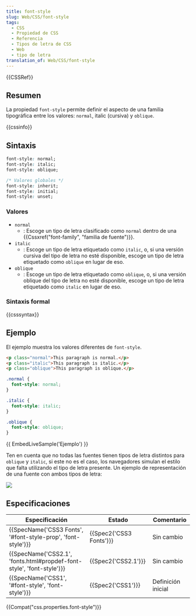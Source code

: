 ```yaml
---
title: font-style
slug: Web/CSS/font-style
tags:
  - CSS
  - Propiedad de CSS
  - Referencia
  - Tipos de letra de CSS
  - Web
  - tipo de letra
translation_of: Web/CSS/font-style
---
```


{{CSSRef}}

## Resumen

La propiedad `font-style` permite definir el aspecto de una familia tipográfica entre los valores: `normal`, italic (cursiva) y `oblique`.

{{cssinfo}}

## Sintaxis

```css
font-style: normal;
font-style: italic;
font-style: oblique;

/* Valores globales */
font-style: inherit;
font-style: initial;
font-style: unset;
```

### Valores

- `normal`
  - : Escoge un tipo de letra clasificado como `normal` dentro de una {{Cssxref("font-family", "familia de fuente")}}.
- `italic`
  - : Escoge un tipo de letra etiquetado como `italic`, o, si una versión cursiva del tipo de letra no esté disponible, escoge un tipo de letra etiquetado como `oblique` en lugar de eso.
- `oblique`
  - : Escoge un tipo de letra etiquetado como `oblique`, o, si una versión oblique del tipo de letra no esté disponible, escoge un tipo de letra etiquetado como `italic` en lugar de eso.

### Sintaxis formal

{{csssyntax}}

## Ejemplo

El ejemplo muestra los valores diferentes de `font-style`.

```html
<p class="normal">This paragraph is normal.</p>
<p class="italic">This paragraph is italic.</p>
<p class="oblique">This paragraph is oblique.</p>
```

```css
.normal {
  font-style: normal;
}

.italic {
  font-style: italic;
}

.oblique {
  font-style: oblique;
}
```

{{ EmbedLiveSample('Ejemplo') }}

Ten en cuenta que no todas las fuentes tienen tipos de letra distintos para `oblique` y `italic`, si este no es el caso, los navegadores simulan el estilo que falta utilizando el tipo de letra presente. Un ejemplo de representación de una fuente con ambos tipos de letra:

![](https://mdn.mozillademos.org/files/12049/Screen%20Shot%202015-12-05%20at%2008.41.03.png)

## Especificaciones

| Especificación                                                                               | Estado                           | Comentario         |
| -------------------------------------------------------------------------------------------- | -------------------------------- | ------------------ |
| {{SpecName('CSS3 Fonts', '#font-style-prop', 'font-style')}}             | {{Spec2('CSS3 Fonts')}} | Sin cambio         |
| {{SpecName('CSS2.1', 'fonts.html#propdef-font-style', 'font-style')}} | {{Spec2('CSS2.1')}}         | Sin cambio         |
| {{SpecName('CSS1', '#font-style', 'font-style')}}                             | {{Spec2('CSS1')}}         | Definición inicial |

{{Compat("css.properties.font-style")}}
